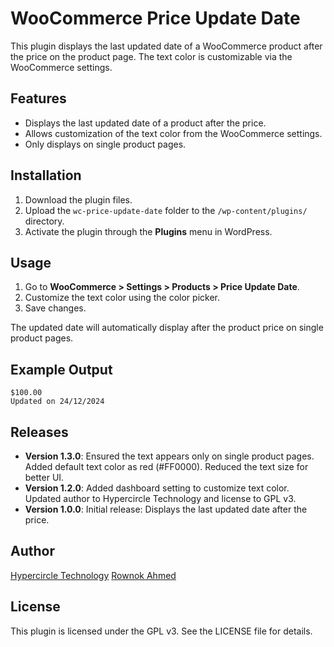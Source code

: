 # WooCommerce Price Update Date

This plugin displays the last updated date of a WooCommerce product after the price on the product page. The text color is customizable via the WooCommerce settings.

## Features

- Displays the last updated date of a product after the price.
- Allows customization of the text color from the WooCommerce settings.
- Only displays on single product pages.

## Installation

1. Download the plugin files.
2. Upload the `wc-price-update-date` folder to the `/wp-content/plugins/` directory.
3. Activate the plugin through the **Plugins** menu in WordPress.

## Usage

1. Go to **WooCommerce > Settings > Products > Price Update Date**.
2. Customize the text color using the color picker.
3. Save changes.

The updated date will automatically display after the product price on single product pages.

## Example Output

```
$100.00
Updated on 24/12/2024
```

## Releases

- **Version 1.3.0**: Ensured the text appears only on single product pages. Added default text color as red (#FF0000). Reduced the text size for better UI.
- **Version 1.2.0**: Added dashboard setting to customize text color. Updated author to Hypercircle Technology and license to GPL v3.
- **Version 1.0.0**: Initial release: Displays the last updated date after the price.

## Author

[Hypercircle Technology](https://github.com/hypercircletech/)
[Rownok Ahmed](https://github.com/rownok860/)

## License

This plugin is licensed under the GPL v3. See the LICENSE file for details.
